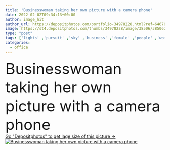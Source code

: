 ```yaml
---
title: 'Businesswoman taking her own picture with a camera phone'
date: 2022-02-02T09:34:13+00:00
author: image_hit
author_url: https://depositphotos.com/portfolio-34978228.html?ref=64678756
image: https://st4.depositphotos.com/thumbs/34978228/image/38506/385062458/api_thumb_450.jpg?forcejpeg=true
type: "post"
tags: ['lights' ,'pursuit' ,'sky' ,'business' ,'female' ,'people' ,'women' ,'outdoor' ,'modern' ,'night' ,'mobility' ,'portable' ,'professional' ,'lifestyle' ,'work' ,'job' ,'scenery' ,'scenic' ,'chinese' ,'asian' ,'profession' ,'climbing' ,'vision' ,'sales' ,'buildings' ,'contemporary' ,'hi tech' ,'businesswoman' ,'career' ,'she' ,'determined' ,'driven' ,'resourceful' ,'goal oriented' ,'enthusiastic' ,'striving' ,'desirous' ,'aspiring' ,'Mobile Phone' ,'night time' ,'cell phone' ,'formal wear' ,'high technology' ,'cellular phone' ,'taking picture' ,'sales people' ,'hand phone' ,'office attire' ,'snapping photo' ,'working peopl' ]
categories: 
  - office
---
```

<div aling="center">
            <font size="60"> Businesswoman taking her own picture with a camera phone</font>   
</div>
<div>
    <a href='https://st4.depositphotos.com/thumbs/34978228/image/38506/385062458/api_thumb_450.jpg?forcejpeg=true?ref=64678756' target=_blank > Go "Depositphotos" to get lage size of this picture ->
        <img href='https://st4.depositphotos.com/thumbs/34978228/image/38506/385062458/api_thumb_450.jpg?forcejpeg=true?ref=64678756' src='https://st4.depositphotos.com/34978228/38506/i/950/depositphotos_385062458-stock-photo-businesswoman-taking-her-own-picture.jpg?forcejpeg=true' alt='Businesswoman taking her own picture with a camera phone' >
    </a>
</div>
